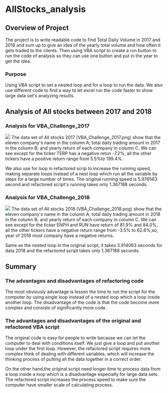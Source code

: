 # AllStocks_analysis


## Overview of Project
The project is to write readable code to find Total Daily Volume in 2017 and 2018 and sum up to give an idea of the yearly total volume and how often  it gets traded to the clients.  Then using VBA script to create a run button to run the code of analysis so they can use one button and put in the year to get the idea.
### Purpose
Using VBA script to set a nested loop and for a loop to run the data. We also use different code to find a way to let excel run the code faster to show large data set's analyzing results. 

## Analysis of All stocks between 2017 and 2018
### Analysis for VBA_Challenge_2017
![](http://https://github.com/Daisyzhao21/AllStocks_analysis.git)
The data set of All stocks 2017 (VBA_Challenge_2017.png) show that the eleven company's name in the column A; total daily trading amount in 2017 in the column B; and yearly return of each company in column C. We can see except for the ticker TERP has a negative retun -7.2%, all the other tickers have a positive return range from 5.5%to 199.4%.

We also use for loop in refactored scrip to increase the running speed, making separate loops instead of a nest loop which run all the variable by steps for a large number of times. The original running speed is 5.976563 second and refactored script's running takes only 1.367188 seconds. 
### Analysis for VBA_Challenge_2018
![](https://github.com/Daisyzhao21/AllStocks_analysis.git) 
The data set of All stocks 2018 (VBA_Challenge_2018.png) show that the eleven company's name in the column A; total daily trading amount in 2018 in the column B; and yearly return of each company in column C.  We can see except for the ticker ENPH and RUN have return of 81.9% and 84.0%, all the other tickers have a negative return range from -3.5% to 62.6%,so, year of 2018 most company have a negative returns. 

Same as the nested loop in the original script, it takes 3.914063 seconds for data 2018 and the refactored script takes only 1.367188 seconds.


## Summary
### The advantages and disadvantages of refactoring code 
The most obviously advantage is lessen the time to run the script for the computer by using single loop instead of a nested loop which a loop inside another loop. The disadvantage of the code is that the code become more complex and consists of significantly more code.

### The advantages and disadvantages of the original and refactored VBA script
 The original code is easy for people to write because we can let the computer to deal with conditions itself. We just give a loop and put another loop under the first loop. However, the refactored script requires more complex think of dealing with different variables, which will increase the thinking process of putting all the data together in a correct order.

On the other hand,the original script need longer time to process data from a loop inside a loop which is a disadvantage especially for large data sets. The refactored script increases the process speed to make sure the computer have smaller scale of calculating process.

